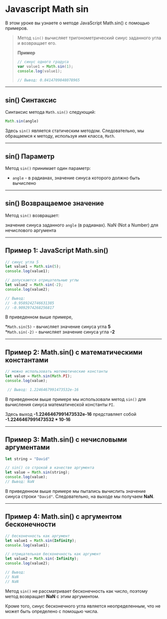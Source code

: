# Javascript Math sin 

В этом уроке вы узнаете о методе JavaScript Math.sin() с помощью примеров.

>Метод `sin()` вычисляет тригонометрический синус заданного угла и возвращает его.
>  
> **Пример**
> ```javascript
> // синус одного градуса
> var value1 = Math.sin(1);
> console.log(value1);    
> 
> // Вывод: 0.8414709848078965
> ```

-----------------
## sin() Синтаксис

Синтаксис метода `Math.sin()` следующий:
```javascript
Math.sin(angle)
```
Здесь `sin()` является статическим методом. Следовательно, мы обращаемся к методу, используя имя класса, `Math`.

----------
## sin() Параметр  
Метод `sin()` принимает один параметр:

* `angle` - в радианах, значение синуса которого должно быть вычислено
-----------
## sin() Возвращаемое значение
Метод `sin()` возвращает:

значение синуса заданного `angle` (в радианах).
NaN (Not a Number) для нечислового аргумента

-----------
## Пример 1: JavaScript Math.sin()
```javascript
// синус угла 5 
let value1 = Math.sin(5);
console.log(value1);    

// допускаются отрицательные углы
let value2 = Math.sin(-2);
console.log(value2);    

// Вывод:
// -0.9589242746631385
// -0.9092974268256817
```
В приведенном выше примере,

*`Math.sin(5)` - вычисляет значение синуса угла **5**  
*`Math.sin(-2)` - вычисляет значение синуса угла **-2**

-----------------
## Пример 2: Math.sin() с математическими константами
```javascript
// можно использовать математические константы
let value = Math.sin(Math.PI);
console.log(value);   

 // Вывод: 1.2246467991473532e-16
```
В приведенном выше примере мы использовали метод `sin()` для вычисления синуса математической константы `PI`.

Здесь выход **-1.2246467991473532e-16** представляет собой **-1.2246467991473532 * 10-16**

-------------
## Пример 3: Math.sin() с нечисловыми аргументами
```javascript
let string = "David"

// sin() со строкой в качестве аргумента
let value = Math.sin(string);
console.log(value);    
// Вывод: NaN
```
В приведенном выше примере мы пытались вычислить значение синуса строки `"David"`. Следовательно, на выходе мы получаем **NaN**.

----------
## Пример 4: Math.sin() с аргументом бесконечности
```javascript
// бесконечность как аргумент
let value1 = Math.sin(Infinity);
console.log(value1);

// отрицательная бесконечность как аргумент
let value2 = Math.sin(-Infinity);
console.log(value2);    

// Вывод: 
// NaN
// NaN 
```
Метод `sin()` не рассматривает бесконечность как число, поэтому метод возвращает **NaN** с этим аргументом.

Кроме того, синус бесконечного угла является неопределенным, что не может быть определено с помощью числа.